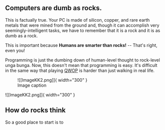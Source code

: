 ## Computers are dumb as rocks.

This is factually true. Your PC is made of silicon, copper, and rare earth metals that were mined from the ground and, though it can accomplish very seemingly-intelligent tasks, we have to remember that it is a rock and it is as dumb as a rock.

This is important because **Humans are smarter than rocks!** -- That's right, even you!

Programming is just the dumbing down of human-level thought to rock-level unga bunga. Now, this doesn't mean that programming is easy. It's difficult in the same way that playing [QWOP](http://www.foddy.net/Athletics.html) is harder than just walking in real life.

<figure markdown>
  ![[ImageKK2.png]]{ width="300" }
  <figcaption>Image caption</figcaption>
</figure>

  ![[ImageKK2.png]]{ width="300" }
## How do rocks think

So a good place to start is to 